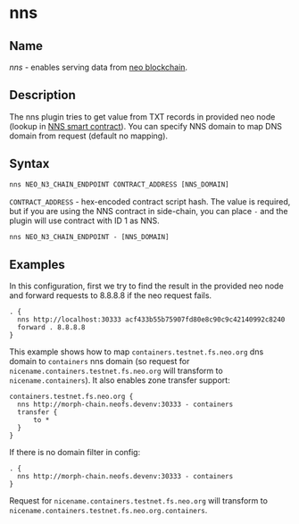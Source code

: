 # nns

## Name

*nns* - enables serving data from [neo blockchain](https://neo.org/).

## Description

The nns plugin tries to get value from TXT records in provided neo node
(lookup in [NNS smart contract](https://docs.neo.org/docs/en-us/reference/nns.html)).
You can specify NNS domain to map DNS domain from request (default no mapping).

## Syntax

``` txt
nns NEO_N3_CHAIN_ENDPOINT CONTRACT_ADDRESS [NNS_DOMAIN]
```

`CONTRACT_ADDRESS` - hex-encoded contract script hash. The value is required, but if you are using the NNS contract
in side-chain, you can place `-` and the plugin will use contract with ID 1 as NNS.
``` txt
nns NEO_N3_CHAIN_ENDPOINT - [NNS_DOMAIN]
```

## Examples

In this configuration, first we try to find the result in the provided neo node and forward
requests to 8.8.8.8 if the neo request fails.

``` corefile
. {
  nns http://localhost:30333 acf433b55b75907fd80e8c90c9c42140992c8240
  forward . 8.8.8.8
}
```

This example shows how to map `containers.testnet.fs.neo.org` dns domain to `containers` nns domain
(so request for `nicename.containers.testnet.fs.neo.org` will transform to `nicename.containers`).
It also enables zone transfer support:

``` corefile
containers.testnet.fs.neo.org {
  nns http://morph-chain.neofs.devenv:30333 - containers
  transfer {
      to *
  }
}
```

If there is no domain filter in config:

``` corefile
. {
  nns http://morph-chain.neofs.devenv:30333 - containers
}
```

Request for `nicename.containers.testnet.fs.neo.org` will transform to `nicename.containers.testnet.fs.neo.org.containers`.